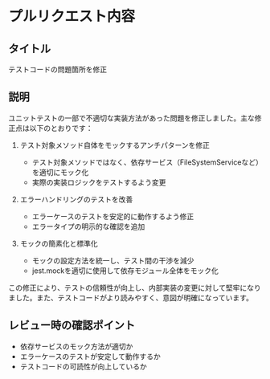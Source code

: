 # プルリクエスト内容

## タイトル

テストコードの問題箇所を修正

## 説明

ユニットテストの一部で不適切な実装方法があった問題を修正しました。主な修正点は以下のとおりです：

1. テスト対象メソッド自体をモックするアンチパターンを修正
   - テスト対象メソッドではなく、依存サービス（FileSystemServiceなど）を適切にモック化
   - 実際の実装ロジックをテストするよう変更

2. エラーハンドリングのテストを改善
   - エラーケースのテストを安定的に動作するよう修正
   - エラータイプの明示的な確認を追加

3. モックの簡素化と標準化
   - モックの設定方法を統一し、テスト間の干渉を減少
   - jest.mockを適切に使用して依存モジュール全体をモック化

この修正により、テストの信頼性が向上し、内部実装の変更に対して堅牢になりました。また、テストコードがより読みやすく、意図が明確になっています。

## レビュー時の確認ポイント

- 依存サービスのモック方法が適切か
- エラーケースのテストが安定して動作するか
- テストコードの可読性が向上しているか